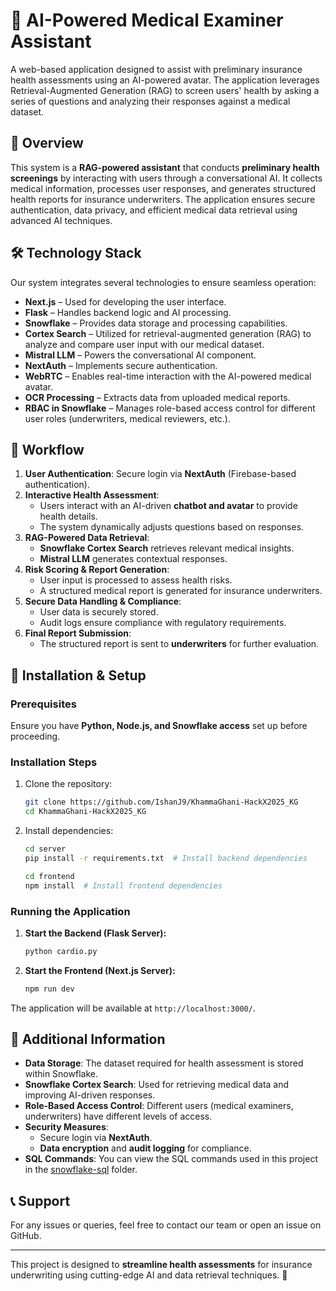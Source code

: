 # 🏥 AI-Powered Medical Examiner Assistant

A web-based application designed to assist with preliminary insurance health assessments using an AI-powered avatar. The application leverages Retrieval-Augmented Generation (RAG) to screen users' health by asking a series of questions and analyzing their responses against a medical dataset.

## 📌 Overview

This system is a **RAG-powered assistant** that conducts **preliminary health screenings** by interacting with users through a conversational AI. It collects medical information, processes user responses, and generates structured health reports for insurance underwriters. The application ensures secure authentication, data privacy, and efficient medical data retrieval using advanced AI techniques.

## 🛠️ Technology Stack

Our system integrates several technologies to ensure seamless operation:

- **Next.js** – Used for developing the user interface.
- **Flask** – Handles backend logic and AI processing.
- **Snowflake** – Provides data storage and processing capabilities.
- **Cortex Search** – Utilized for retrieval-augmented generation (RAG) to analyze and compare user input with our medical dataset.
- **Mistral LLM** – Powers the conversational AI component.
- **NextAuth** – Implements secure authentication.
- **WebRTC** – Enables real-time interaction with the AI-powered medical avatar.
- **OCR Processing** – Extracts data from uploaded medical reports.
- **RBAC in Snowflake** – Manages role-based access control for different user roles (underwriters, medical reviewers, etc.).

## 🔄 Workflow

1. **User Authentication**: Secure login via **NextAuth** (Firebase-based authentication).
2. **Interactive Health Assessment**:
   - Users interact with an AI-driven **chatbot and avatar** to provide health details.
   - The system dynamically adjusts questions based on responses.
3. **RAG-Powered Data Retrieval**:
   - **Snowflake Cortex Search** retrieves relevant medical insights.
   - **Mistral LLM** generates contextual responses.
4. **Risk Scoring & Report Generation**:
   - User input is processed to assess health risks.
   - A structured medical report is generated for insurance underwriters.
5. **Secure Data Handling & Compliance**:
   - User data is securely stored.
   - Audit logs ensure compliance with regulatory requirements.
6. **Final Report Submission**:
   - The structured report is sent to **underwriters** for further evaluation.

## 🚀 Installation & Setup

### Prerequisites

Ensure you have **Python, Node.js, and Snowflake access** set up before proceeding.

### Installation Steps

1. Clone the repository:
   ```sh
   git clone https://github.com/IshanJ9/KhammaGhani-HackX2025_KG
   cd KhammaGhani-HackX2025_KG
   ```
2. Install dependencies:
   ```sh
   cd server
   pip install -r requirements.txt  # Install backend dependencies

   cd frontend
   npm install  # Install frontend dependencies
   ```

### Running the Application

1. **Start the Backend (Flask Server):**
   ```sh
   python cardio.py
   ```
2. **Start the Frontend (Next.js Server):**
   ```sh
   npm run dev
   ```

The application will be available at `http://localhost:3000/`.

## 📖 Additional Information

- **Data Storage**: The dataset required for health assessment is stored within Snowflake.
- **Snowflake Cortex Search**: Used for retrieving medical data and improving AI-driven responses.
- **Role-Based Access Control**: Different users (medical examiners, underwriters) have different levels of access.
- **Security Measures**:
  - Secure login via **NextAuth**.
  - **Data encryption** and **audit logging** for compliance.
- **SQL Commands**: You can view the SQL commands used in this project in the [snowflake-sql](./snowflake-sql/) folder.


## 📞 Support

For any issues or queries, feel free to contact our team or open an issue on GitHub.

---

This project is designed to **streamline health assessments** for insurance underwriting using cutting-edge AI and data retrieval techniques. 🚀

